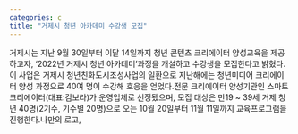 ```yaml
---
categories: c
title: "거제시 청년 아카데미 수강생 모집"
---
```

거제시는 지난 9월 30일부터 이달 14일까지 청년 콘텐츠 크리에이터 양성교육을 제공하고자, ‘2022년 거제시 청년 아카데미’과정을 개설하고 수강생을 모집한다고 밝혔다.이 사업은 거제시 청년친화도시조성사업의 일환으로 지난해에는 청년미디어 크리에이터 양성 과정으로 40여 명이 수강해 호응을 얻었다.전문 크리에이터 양성기관인 스마트크리에이터(대표:김보라)가 운영업체로 선정됐으며, 모집 대상은 만19 ~ 39세 거제 청년 40명(2기수, 기수별 20명)으로 오는 10월 20일부터 11월 11일까지 교육프로그램을 진행한다.나만의 로고,